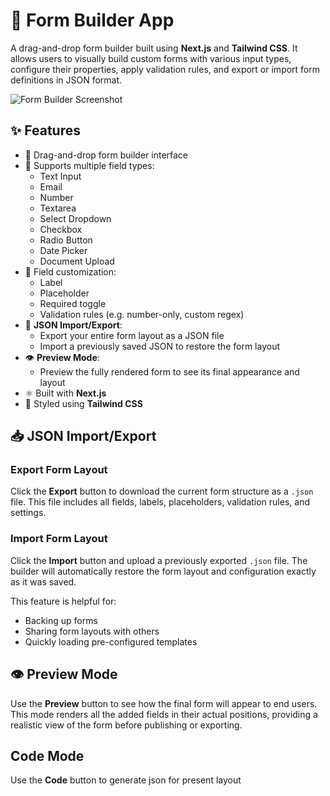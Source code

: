 # 🧱 Form Builder App

A drag-and-drop form builder built using **Next.js** and **Tailwind CSS**. It allows users to visually build custom forms with various input types, configure their properties, apply validation rules, and export or import form definitions in JSON format.

![Form Builder Screenshot](./screenshot.png)

## ✨ Features

- 🔧 Drag-and-drop form builder interface
- 🧩 Supports multiple field types:
  - Text Input
  - Email
  - Number
  - Textarea
  - Select Dropdown
  - Checkbox
  - Radio Button
  - Date Picker
  - Document Upload
- 🎯 Field customization:
  - Label
  - Placeholder
  - Required toggle
  - Validation rules (e.g. number-only, custom regex)
- 🔄 **JSON Import/Export**:
  - Export your entire form layout as a JSON file
  - Import a previously saved JSON to restore the form layout
- 👁️ **Preview Mode**:
  - Preview the fully rendered form to see its final appearance and layout
- ⚛️ Built with **Next.js**
- 🎨 Styled using **Tailwind CSS**

## 📥 JSON Import/Export

### Export Form Layout

Click the **Export** button to download the current form structure as a `.json` file. This file includes all fields, labels, placeholders, validation rules, and settings.

### Import Form Layout

Click the **Import** button and upload a previously exported `.json` file. The builder will automatically restore the form layout and configuration exactly as it was saved.

This feature is helpful for:
- Backing up forms
- Sharing form layouts with others
- Quickly loading pre-configured templates

## 👁️ Preview Mode

Use the **Preview** button to see how the final form will appear to end users. This mode renders all the added fields in their actual positions, providing a realistic view of the form before publishing or exporting.

## Code Mode

Use the **Code** button to generate json for present layout

